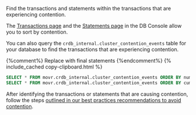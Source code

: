 Find the transactions and statements within the transactions that are experiencing contention.

The [Transactions page](ui-transactions-page.html) and the [Statements page](ui-statements-page.html) in the DB Console allow you to sort by contention.

You can also query the `crdb_internal.cluster_contention_events` table for your database to find the transactions that are experiencing contention.

{%comment%} Replace with final statements {%endcomment%}
{% include_cached copy-clipboard.html %}
~~~ sql
SELECT * FROM movr.crdb_internal.cluster_contention_events ORDER BY num_contention_events DESC;
SELECT * FROM movr.crdb_internal.cluster_contention_events ORDER BY cumulative_contention_time DESC;
~~~

After identifying the transactions or statements that are causing contention, follow the steps [outlined in our best practices recommendations to avoid contention](performance-best-practices-overview.html#understanding-and-avoiding-transaction-contention).
